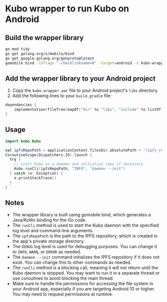 # Kubo wrapper to run Kubo on Android

## Build the wrapper library

```bash
go mod tidy 
go get golang.org/x/mobile/bind 
go get google.golang.org/genproto@latest
gomobile bind -ldflags "-checklinkname=0" -target=android -o kubo-wrapper.aar ./wrapper
```
## Add the wrapper library to your Android project
1. Copy the `kubo-wrapper.aar` file to your Android project's `libs` directory.
2. Add the following lines to your `build.gradle` file:

```Kotlin
dependencies {
    implementation(fileTree(mapOf("dir" to "libs", "include" to listOf("*.aar"))))
}
```

## Usage

```Kotlin
import kubo.Kubo

val ipfsRepoPath = applicationContext.filesDir.absolutePath + "/ipfs_repo"
CoroutineScope(Dispatchers.IO).launch {
  try {
    // start Kubo as a daemon and initialize repo if necessary
    Kubo.runCli(ipfsRepoPath, "INFO", "daemon --init")
  } catch (e: Exception) {
    e.printStackTrace()
  }
}
```

## Notes

- The wrapper library is built using gomobile bind, which generates a Java/Kotlin binding for the Go code.
- The `runCli` method is used to start the Kubo daemon with the specified log level and command-line arguments.
- The `ipfsRepoPath` is the path to the IPFS repository, which is created in the app's private storage directory.
- The `DEBUG` log level is used for debugging purposes. You can change it to `INFO`, `WARN`, or `ERROR` as needed.
- The `daemon --init` command initializes the IPFS repository if it does not exist. You can change this to other commands as needed.
- The `runCli` method is a blocking call, meaning it will not return until the Kubo daemon is stopped. You may want to run it in a separate thread or use coroutines to avoid blocking the main thread.
- Make sure to handle the permissions for accessing the file system in your Android app, especially if you are targeting Android 10 or higher. You may need to request permissions at runtime.

